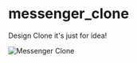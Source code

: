 # messenger_clone
 Design Clone 
it's just for idea!

![Messenger Clone](https://user-images.githubusercontent.com/50517157/71446066-5aec1400-2741-11ea-9182-9671e0c493f9.jpg)
